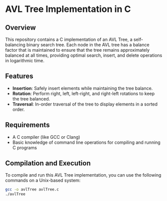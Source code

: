 # AVL Tree Implementation in C

## Overview
This repository contains a C implementation of an AVL Tree, a self-balancing binary search tree. Each node in the AVL tree has a balance factor that is maintained to ensure that the tree remains approximately balanced at all times, providing optimal search, insert, and delete operations in logarithmic time.

## Features
- **Insertion**: Safely insert elements while maintaining the tree balance.
- **Rotation**: Perform right, left, left-right, and right-left rotations to keep the tree balanced.
- **Traversal**: In-order traversal of the tree to display elements in a sorted order.

## Requirements
- A C compiler (like GCC or Clang)
- Basic knowledge of command line operations for compiling and running C programs

## Compilation and Execution
To compile and run this AVL Tree implementation, you can use the following commands on a Unix-based system:

```bash
gcc -o avlTree avlTree.c
./avlTree
